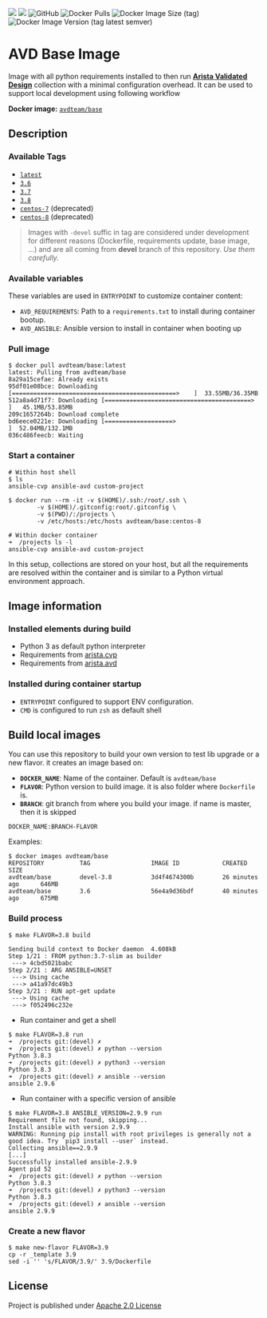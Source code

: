 ![](https://img.shields.io/badge/Arista-CVP%20Automation-blue)  ![](https://img.shields.io/badge/Arista-EOS%20Automation-blue) ![GitHub](https://img.shields.io/github/license/arista-netdevops-community/docker-avd-base) ![Docker Pulls](https://img.shields.io/docker/pulls/avdteam/base) ![Docker Image Size (tag)](https://img.shields.io/docker/image-size/avdteam/base/latest) ![Docker Image Version (tag latest semver)](https://img.shields.io/docker/v/avdteam/base/latest)
# AVD Base Image


Image with all python requirements installed to then run [__Arista Validated Design__](https://github.com/aristanetworks/ansible-avd) collection with a minimal configuration overhead. It can be used to support local development using following workflow

__Docker image:__ [`avdteam/base`](https://hub.docker.com/repository/docker/avdteam/base)

## Description

### Available Tags

- [`latest`](3.8/Dockerfile)
- [`3.6`](3.6/Dockerfile)
- [`3.7`](3.7/Dockerfile)
- [`3.8`](3.8/Dockerfile)
- [`centos-7`](centos-7/Dockerfile) (deprecated)
- [`centos-8`](centos-8/Dockerfile) (deprecated)

> Images with `-devel` suffic in tag are considered under development for different reasons (Dockerfile, requirements update, base image, ...) and are all coming from __devel__ branch of this repository. _Use them carefully._

### Available variables

These variables are used in `ENTRYPOINT` to customize container content:

- `AVD_REQUIREMENTS`: Path to a `requirements.txt` to install during container bootup.
- `AVD_ANSIBLE`: Ansible version to install in container when booting up

### Pull image

```shell
$ docker pull avdteam/base:latest
latest: Pulling from avdteam/base
8a29a15cefae: Already exists
95df01e08bce: Downloading [==============================================>    ]  33.55MB/36.35MB
512a8a4d71f7: Downloading [=========================================>         ]   45.1MB/53.85MB
209c1657264b: Download complete
bd6eece0221e: Downloading [===================>                               ]  52.04MB/132.1MB
036c486feecb: Waiting
```

### Start a container

```shell
# Within host shell
$ ls
ansible-cvp ansible-avd custom-project

$ docker run --rm -it -v $(HOME)/.ssh:/root/.ssh \
		-v $(HOME)/.gitconfig:root/.gitconfig \
		-v $(PWD)/:/projects \
		-v /etc/hosts:/etc/hosts avdteam/base:centos-8

# Within docker container
➜  /projects ls -l
ansible-cvp ansible-avd custom-project
```

In this setup, collections are stored on your host, but all the requirements are resolved within the container and is similar to a Python virtual environment approach.

## Image information

### Installed elements during build

- Python 3 as default  python interpreter
- Requirements from [arista.cvp](https://github.com/aristanetworks/ansible-cvp)
- Requirements from [arista.avd](https://github.com/aristanetworks/ansible-avd)

### Installed during container startup

- `ENTRYPOINT` configured to support ENV configuration.
- `CMD` is configured to run `zsh` as default shell

## Build local images

You can use this repository to build your own version to test lib upgrade or a new flavor. it creates an image based on:

- __`DOCKER_NAME`__: Name of the container. Default is `avdteam/base`
- __`FLAVOR`__: Python version to build image. it is also folder where `Dockerfile` is.
- __`BRANCH`__: git branch from where you build your image. if name is master, then it is skipped

```
DOCKER_NAME:BRANCH-FLAVOR
```

Examples:

```shell
$ docker images avdteam/base
REPOSITORY          TAG                 IMAGE ID            CREATED             SIZE
avdteam/base        devel-3.8           3d4f4674300b        26 minutes ago      646MB
avdteam/base        3.6                 56e4a9d36bdf        40 minutes ago      675MB
```

### Build process

```shell
$ make FLAVOR=3.8 build

Sending build context to Docker daemon  4.608kB
Step 1/21 : FROM python:3.7-slim as builder
 ---> 4cbd5021babc
Step 2/21 : ARG ANSIBLE=UNSET
 ---> Using cache
 ---> a41a97dc49b3
Step 3/21 : RUN apt-get update
 ---> Using cache
 ---> f052496c232e
```

- Run container and get a shell

```shell
$ make FLAVOR=3.8 run
➜  /projects git:(devel) ✗
➜  /projects git:(devel) ✗ python --version
Python 3.8.3
➜  /projects git:(devel) ✗ python3 --version
Python 3.8.3
➜  /projects git:(devel) ✗ ansible --version
ansible 2.9.6
```

- Run container with a specific version of ansible

```shell
$ make FLAVOR=3.8 ANSIBLE_VERSION=2.9.9 run
Requirement file not found, skipping...
Install ansible with version 2.9.9
WARNING: Running pip install with root privileges is generally not a good idea. Try `pip3 install --user` instead.
Collecting ansible==2.9.9
[...]
Successfully installed ansible-2.9.9
Agent pid 52
➜  /projects git:(devel) ✗ python --version
Python 3.8.3
➜  /projects git:(devel) ✗ python3 --version
Python 3.8.3
➜  /projects git:(devel) ✗ ansible --version
ansible 2.9.9
```

### Create a new flavor

```shell
$ make new-flavor FLAVOR=3.9
cp -r _template 3.9
sed -i '' 's/FLAVOR/3.9/' 3.9/Dockerfile
```

## License

Project is published under [Apache 2.0 License](./LICENSE)